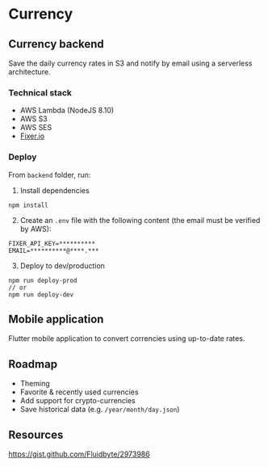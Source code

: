 # Currency

## Currency backend
Save the daily currency rates in S3 and notify by email using a serverless architecture.

### Technical stack
* AWS Lambda (NodeJS 8.10)
* AWS S3
* AWS SES
* [Fixer.io](https://fixer.io/)

### Deploy
From `backend` folder, run:
1. Install dependencies
```
npm install
```
2. Create an `.env` file with the following content (the email must be verified by AWS):
```
FIXER_API_KEY=**********
EMAIL=**********@****.***
```

3. Deploy to dev/production
```
npm run deploy-prod
// or
npm run deploy-dev
```

## Mobile application
Flutter mobile application to convert correncies using up-to-date rates.

## Roadmap
* Theming
* Favorite & recently used currencies
* Add support for crypto-currencies
* Save historical data (e.g. `/year/month/day.json`)

## Resources
https://gist.github.com/Fluidbyte/2973986

